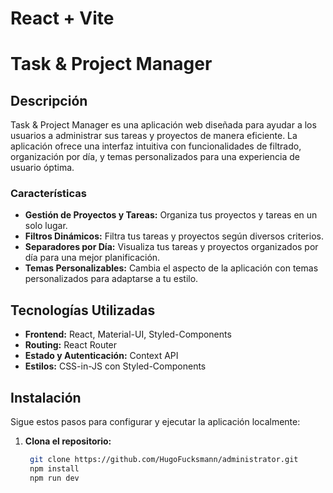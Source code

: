 # React + Vite

# Task & Project Manager

## Descripción

Task & Project Manager es una aplicación web diseñada para ayudar a los usuarios a administrar sus tareas y proyectos de manera eficiente. La aplicación ofrece una interfaz intuitiva con funcionalidades de filtrado, organización por día, y temas personalizados para una experiencia de usuario óptima.

### Características

- **Gestión de Proyectos y Tareas:** Organiza tus proyectos y tareas en un solo lugar.
- **Filtros Dinámicos:** Filtra tus tareas y proyectos según diversos criterios.
- **Separadores por Día:** Visualiza tus tareas y proyectos organizados por día para una mejor planificación.
- **Temas Personalizables:** Cambia el aspecto de la aplicación con temas personalizados para adaptarse a tu estilo.

## Tecnologías Utilizadas

- **Frontend:** React, Material-UI, Styled-Components
- **Routing:** React Router
- **Estado y Autenticación:** Context API
- **Estilos:** CSS-in-JS con Styled-Components

## Instalación

Sigue estos pasos para configurar y ejecutar la aplicación localmente:

1. **Clona el repositorio:**
   ```bash
    git clone https://github.com/HugoFucksmann/administrator.git
    npm install
    npm run dev
   ```

